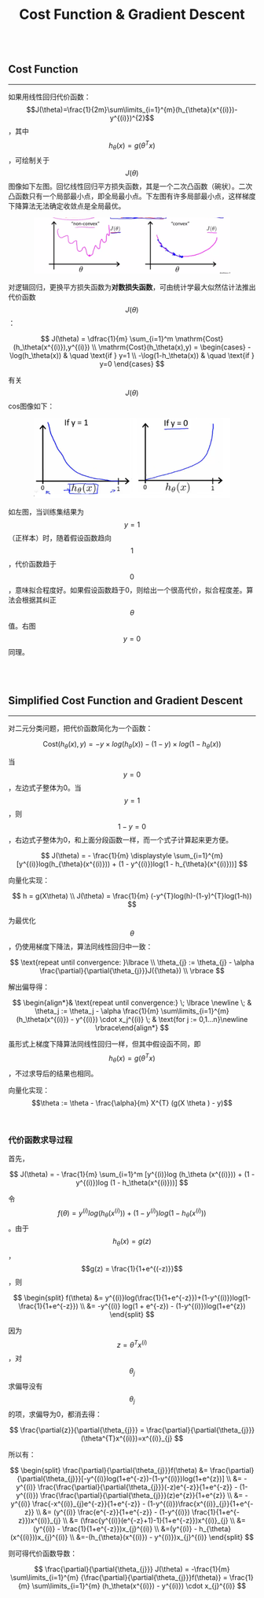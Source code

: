 # <center>Cost Function & Gradient Descent</center>

<br></br>



## Cost Function
----
如果用线性回归代价函数：$$J(\theta)=\frac{1}{2m}\sum\limits_{i=1}^{m}(h_{\theta}(x^{(i)})-y^{(i)})^{2}$$，其中$$h_\theta(x) = g(\theta^{T}x)$$，可绘制关于$$J(\theta)$$图像如下左图。回忆线性回归平方损失函数，其是一个二次凸函数（碗状）。二次凸函数只有一个局部最小点，即全局最小点。下左图有许多局部最小点，这样梯度下降算法无法确定收敛点是全局最优。

<p align="center">
  <img src="./Images/cost1.png" width = "400"/>
</p>

对逻辑回归，更换平方损失函数为**对数损失函数**，可由统计学最大似然估计法推出代价函数$$J(\theta)$$：

$$
J(\theta) = \dfrac{1}{m} \sum_{i=1}^m \mathrm{Cost}(h_\theta(x^{(i)}),y^{(i)}) \\
\mathrm{Cost}(h_\theta(x),y) =
  \begin{cases}
    -\log(h_\theta(x))       & \quad \text{if } y=1 \\
    -\log(1-h_\theta(x))  & \quad \text{if } y=0
  \end{cases}
$$

有关$$J(\theta)$$cos图像如下：

<p align="center">
  <img src="./Images/cost2.png" width = "400"/>
</p>

如左图，当训练集结果为$$y=1$$（正样本）时，随着假设函数趋向$$1$$，代价函数趋于$$0$$，意味拟合程度好。如果假设函数趋于0，则给出一个很高代价，拟合程度差。算法会根据其纠正$$\theta$$值。右图$$y=0$$同理。

<br></br>



## Simplified Cost Function and Gradient Descent
----
对二元分类问题，把代价函数简化为一个函数：

$$
\mathrm{Cost}(h_{\theta}(x), y)=-y \times log(h_{\theta}(x)) - (1-y) \times log(1-h_{\theta}(x))
$$

当$$y = 0$$，左边式子整体为0。当$$y = 1$$，则$$1-y=0$$，右边式子整体为0，和上面分段函数一样，而一个式子计算起来更方便。

$$
J(\theta) = - \frac{1}{m} \displaystyle \sum_{i=1}^{m} [y^{(i)}log(h_{\theta}(x^{(i)})) + (1 - y^{(i)})log(1 - h_{\theta}(x^{(i)}))]
$$

向量化实现：

$$
h = g(X\theta) \\
J(\theta) = \frac{1}{m} (-y^{T}log(h)-(1-y)^{T}log(1-h))
$$

为最优化$$\theta$$，仍使用梯度下降法，算法同线性回归中一致：

$$
\text{repeat until convergence: }\lbrace \\
\theta_{j} := \theta_{j} - \alpha \frac{\partial}{\partial{\theta_{j}}}J({\theta}) \\
\rbrace
$$

解出偏导得：

$$
\begin{align*}& \text{repeat until convergence:} \; \lbrace \newline \; & \theta_j := \theta_j - \alpha \frac{1}{m} \sum\limits_{i=1}^{m} (h_\theta(x^{(i)}) - y^{(i)}) \cdot x_j^{(i)} \; & \text{for j := 0,1...n}\newline \rbrace\end{align*}
$$

虽形式上梯度下降算法同线性回归一样，但其中假设函不同，即$$h_\theta(x) = g(\theta^{T}x)$$，不过求导后的结果也相同。

向量化实现：$$\theta := \theta - \frac{\alpha}{m} X^{T} (g(X \theta ) - y)$$

<br>


### 代价函数求导过程
首先，

$$
J(\theta) = - \frac{1}{m} \sum_{i=1}^m [y^{(i)}log (h_\theta (x^{(i)})) + (1 - y^{(i)})log (1 - h_\theta(x^{(i)}))]
$$

令$$f(\theta) = y^{(i)}log(h_{\theta}(x^{(i)})) + ( 1-y^{(i)})log(1-h_{\theta}(x^{(i)}))$$。由于$$h_\theta(x) = g(z)$$，$$g(z) = \frac{1}{1+e^{(-z)}}$$，则

$$
\begin{split}
f(\theta) &= y^{(i)}log(\frac{1}{1+e^{-z}})+(1-y^{(i)})log(1-\frac{1}{1+e^{-z}}) \\
&= -y^{(i)} log(1 + e^{-z}) - (1-y^{(i)})log(1+e^{z})
\end{split}
$$

因为$$z=\theta^Tx^{(i)}$$，对$$\theta_j$$求偏导没有$$\theta_j$$的项，求偏导为0，都消去得：

$$
\frac{\partial{z}}{\partial{\theta_{j}}} = \frac{\partial}{\partial{\theta_{j}}}(\theta^{T}x^{(i)})=x^{(i)}_{j}
$$

所以有：

$$
\begin{split}
\frac{\partial}{\partial{\theta_{j}}}f(\theta) &= \frac{\partial}{\partial{\theta_{j}}}[-y^{(i)}log(1+e^{-z})-(1-y^{(i)})log(1+e^{z})] \\
&= -y^{(i)} \frac{\frac{\partial}{\partial{\theta_{j}}}(-z)e^{-z}}{1+e^{-z}} - (1-y^{(i)}) \frac{\frac{\partial}{\partial{\theta_{j}}}(z)e^{z}}{1+e^{z}} \\
&= -y^{(i)} \frac{-x^{(i)}_{j}e^{-z}}{1+e^{-z}} - (1-y^{(i)})\frac{x^{(i)}_{j}}{1+e^{-z}} \\
&= (y^{(i)} \frac{e^{-z}}{1+e^{-z}} - (1-y^{(i)}) \frac{1}{1+e^{-z}})x^{(i)}_{j} \\
&= (\frac{y^{(i)}(e^{-z}+1)-1}{1+e^{-z}})x^{(i)}_{j} \\
&=(y^{(i)} - \frac{1}{1+e^{-z}})x_{j}^{(i)} \\
&=(y^{(i)} - h_{\theta}(x^{(i)}))x_{j}^{(i)} \\
&=-(h_{\theta}(x^{(i)}) - y^{(i)})x_{j}^{(i)}
\end{split}
$$

则可得代价函数导数：

$$
\frac{\partial}{\partial{\theta_{j}}} J(\theta) = -\frac{1}{m} \sum\limits_{i=1}^{m} {\frac{\partial}{\partial{\theta_{j}}}f(\theta)} = \frac{1}{m} \sum\limits_{i=1}^{m} (h_\theta(x^{(i)}) - y^{(i)}) \cdot x_{j}^{(i)}
$$
